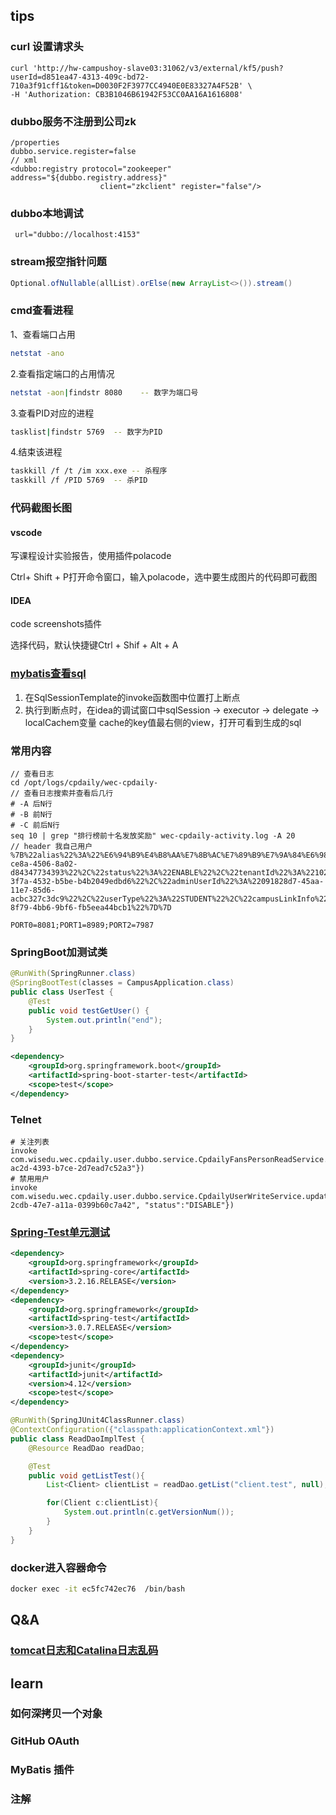 ## tips

### curl 设置请求头

```shell
curl 'http://hw-campushoy-slave03:31062/v3/external/kf5/push?userId=d851ea47-4313-409c-bd72-710a3f91cff1&token=D0030F2F3977CC4940E0E83327A4F52B' \
-H 'Authorization: CB3B1046B61942F53CC0AA16A1616808'
```

### dubbo服务不注册到公司zk

```
/properties
dubbo.service.register=false
// xml 
<dubbo:registry protocol="zookeeper" address="${dubbo.registry.address}"
                    client="zkclient" register="false"/>
```

### dubbo本地调试

```
 url="dubbo://localhost:4153"
```

### stream报空指针问题

```java
Optional.ofNullable(allList).orElse(new ArrayList<>()).stream()
```

### cmd查看进程

1、查看端口占用

```bash
netstat -ano
```

2.查看指定端口的占用情况

```bash
netstat -aon|findstr 8080    -- 数字为端口号
```

3.查看PID对应的进程

```bash
tasklist|findstr 5769  -- 数字为PID
```

4.结束该进程

```bash
taskkill /f /t /im xxx.exe -- 杀程序
taskkill /f /PID 5769  -- 杀PID
```

### 代码截图长图

#### vscode

写课程设计实验报告，使用插件polacode

Ctrl+ Shift + P打开命令窗口，输入polacode，选中要生成图片的代码即可截图

#### IDEA

code screenshots插件

选择代码，默认快捷键Ctrl + Shif + Alt + A

### [mybatis查看sql](https://blog.csdn.net/mozhizun/article/details/108672860)

1. 在SqlSessionTemplate的invoke函数图中位置打上断点
2. 执行到断点时，在idea的调试窗口中sqlSession -> executor -> delegate -> localCachem变量 cache的key值最右侧的view，打开可看到生成的sql

### 常用内容

```shell
// 查看日志
cd /opt/logs/cpdaily/wec-cpdaily-
// 查看日志搜索并查看后几行
# -A 后N行
# -B 前N行
# -C 前后N行
seq 10 | grep "排行榜前十名发放奖励" wec-cpdaily-activity.log -A 20
// header 我自己用户
%7B%22alias%22%3A%22%E6%94%B9%E4%B8%AA%E7%8B%AC%E7%89%B9%E7%9A%84%E6%98%B5%E7%A7%B0%22%2C%22avatar%22%3A%22%22%2C%22birthday%22%3A%22%22%2C%22gender%22%3A%22FEMALE%22%2C%22groupIds%22%3A%5B%22%22%5D%2C%22name%22%3A%22%E5%86%B2%E5%86%B23%22%2C%22openId%22%3A%222022%22%2C%22pwid%22%3A%22b1cfaa73-ce8a-4506-8a02-d84347734393%22%2C%22status%22%3A%22ENABLE%22%2C%22tenantId%22%3A%221020526561403181%22%2C%22userId%22%3A%229fc9aedf-3f7a-4532-b5be-b4b2049edbd6%22%2C%22adminUserId%22%3A%22091828d7-45aa-11e7-85d6-acbc327c3dc9%22%2C%22userType%22%3A%22STUDENT%22%2C%22campusLinkInfo%22%3A%7B%22campusAccountId%22%3A%22edceebae-8f79-4bb6-9bf6-fb5eea44bcb1%22%7D%7D

PORT0=8081;PORT1=8989;PORT2=7987
```

### SpringBoot加测试类

```java
@RunWith(SpringRunner.class)
@SpringBootTest(classes = CampusApplication.class)
public class UserTest {
    @Test
    public void testGetUser() {
        System.out.println("end");
    }
}
```

```xml
<dependency>
    <groupId>org.springframework.boot</groupId>
    <artifactId>spring-boot-starter-test</artifactId>
    <scope>test</scope>
</dependency>
```

### Telnet

```shell
# 关注列表
invoke com.wisedu.wec.cpdaily.user.dubbo.service.CpdailyFansPersonReadService.listFollowing({"class":"com.wisedu.wec.cpdaily.user.dubbo.req.FollowingListReq","personId":"923b1070-ac2d-4393-b7ce-2d7ead7c52a3"}) 
# 禁用用户
invoke com.wisedu.wec.cpdaily.user.dubbo.service.CpdailyUserWriteService.updateUser({"class":"com.wisedu.wec.cpdaily.user.dubbo.req.CpdailyUserReq","userId":"fde2ac53-2cdb-47e7-a11a-0399b60c7a42", "status":"DISABLE"})
```

### [Spring-Test单元测试](https://blog.csdn.net/u013068377/article/details/78602463)

```xml
<dependency>
    <groupId>org.springframework</groupId>
    <artifactId>spring-core</artifactId>
    <version>3.2.16.RELEASE</version>
</dependency>
<dependency>
    <groupId>org.springframework</groupId>
    <artifactId>spring-test</artifactId>
    <version>3.0.7.RELEASE</version>
    <scope>test</scope>
</dependency>
<dependency>
    <groupId>junit</groupId>
    <artifactId>junit</artifactId>
    <version>4.12</version>
    <scope>test</scope>
</dependency>
```

```java
@RunWith(SpringJUnit4ClassRunner.class)  
@ContextConfiguration({"classpath:applicationContext.xml"})  
public class ReadDaoImplTest {  
    @Resource ReadDao readDao;  

    @Test  
    public void getListTest(){  
        List<Client> clientList = readDao.getList("client.test", null);  

        for(Client c:clientList){  
            System.out.println(c.getVersionNum());  
        }  
    }  
}
```

### docker进入容器命令

```bash
docker exec -it ec5fc742ec76  /bin/bash
```



## Q&A

### [tomcat日志和Catalina日志乱码](https://www.cnblogs.com/benchover/p/10773098.html)



## learn

### 如何深拷贝一个对象



### GitHub OAuth



### MyBatis 插件



### 注解



